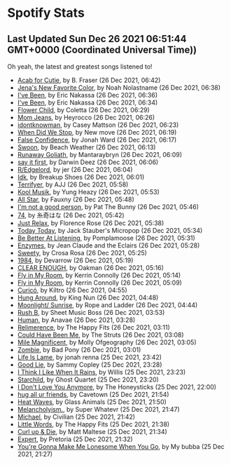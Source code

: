 
# Spotify Stats
## Last Updated Sun Dec 26 2021 06:51:44 GMT+0000 (Coordinated Universal Time))

Oh yeah, the latest and greatest songs listened to!

- [Acab for Cutie](https://www.last.fm/music/B.+Fraser/_/Acab+for+Cutie), by B. Fraser (26 Dec 2021, 06:42)
- [Jena's New Favorite Color](https://www.last.fm/music/Noah+Nolastname/_/Jena%27s+New+Favorite+Color), by Noah Nolastname (26 Dec 2021, 06:38)
- [I've Been](https://www.last.fm/music/Eric+Nakassa/_/I%27ve+Been), by Eric Nakassa (26 Dec 2021, 06:36)
- [I've Been](https://www.last.fm/music/Eric+Nakassa/_/I%27ve+Been), by Eric Nakassa (26 Dec 2021, 06:34)
- [Flower Child](https://www.last.fm/music/Coletta/_/Flower+Child), by Coletta (26 Dec 2021, 06:29)
- [Mom Jeans](https://www.last.fm/music/Heyrocco/_/Mom+Jeans), by Heyrocco (26 Dec 2021, 06:26)
- [idontknowman](https://www.last.fm/music/Casey+Mattson/_/idontknowman), by Casey Mattson (26 Dec 2021, 06:23)
- [When Did We Stop](https://www.last.fm/music/New+move/_/When+Did+We+Stop), by New move (26 Dec 2021, 06:19)
- [False Confidence](https://www.last.fm/music/Jonah+Ward/_/False+Confidence), by Jonah Ward (26 Dec 2021, 06:17)
- [Swoon](https://www.last.fm/music/Beach+Weather/_/Swoon), by Beach Weather (26 Dec 2021, 06:13)
- [Runaway Goliath](https://www.last.fm/music/Mantaraybryn/_/Runaway+Goliath), by Mantaraybryn (26 Dec 2021, 06:09)
- [say it first](https://www.last.fm/music/Darwin+Deez/_/say+it+first), by Darwin Deez (26 Dec 2021, 06:06)
- [R/Edgelord](https://www.last.fm/music/jer/_/R%2FEdgelord), by jer (26 Dec 2021, 06:04)
- [Idk](https://www.last.fm/music/Breakup+Shoes/_/Idk), by Breakup Shoes (26 Dec 2021, 06:01)
- [Terrifyer](https://www.last.fm/music/AJJ/_/Terrifyer), by AJJ (26 Dec 2021, 05:58)
- [Kool Musik](https://www.last.fm/music/Yung+Heazy/_/Kool+Musik), by Yung Heazy (26 Dec 2021, 05:53)
- [All Star](https://www.last.fm/music/Fauxny/_/All+Star), by Fauxny (26 Dec 2021, 05:48)
- [I'm not a good person](https://www.last.fm/music/Pat+The+Bunny/_/I%27m+not+a+good+person), by Pat The Bunny (26 Dec 2021, 05:46)
- [74](https://www.last.fm/music/%E7%B3%B8%E5%A5%87%E3%81%AF%E3%81%AA/_/74), by 糸奇はな (26 Dec 2021, 05:42)
- [Just Relax](https://www.last.fm/music/Florence+Rose/_/Just+Relax), by Florence Rose (26 Dec 2021, 05:38)
- [Today Today](https://www.last.fm/music/Jack+Stauber%27s+Micropop/_/Today+Today), by Jack Stauber's Micropop (26 Dec 2021, 05:34)
- [Be Better At Listening](https://www.last.fm/music/Pomplamoose/_/Be+Better+At+Listening), by Pomplamoose (26 Dec 2021, 05:31)
- [Enzymes](https://www.last.fm/music/Jean+Claude+and+the+Eclairs/_/Enzymes), by Jean Claude and the Eclairs (26 Dec 2021, 05:28)
- [Sweety](https://www.last.fm/music/Crosa+Rosa/_/Sweety), by Crosa Rosa (26 Dec 2021, 05:25)
- [1984](https://www.last.fm/music/Devarrow/_/1984), by Devarrow (26 Dec 2021, 05:19)
- [CLEAR ENOUGH](https://www.last.fm/music/Oakman/_/CLEAR+ENOUGH), by Oakman (26 Dec 2021, 05:16)
- [Fly in My Room](https://www.last.fm/music/Kerrin+Connolly/_/Fly+in+My+Room), by Kerrin Connolly (26 Dec 2021, 05:14)
- [Fly in My Room](https://www.last.fm/music/Kerrin+Connolly/_/Fly+in+My+Room), by Kerrin Connolly (26 Dec 2021, 05:09)
- [Curicó](https://www.last.fm/music/Kiltro/_/Curic%C3%B3), by Kiltro (26 Dec 2021, 04:55)
- [Hung Around](https://www.last.fm/music/King+Nun/_/Hung+Around), by King Nun (26 Dec 2021, 04:48)
- [Moonlight/ Sunrise](https://www.last.fm/music/Rope+and+Ladder/_/Moonlight%2F+Sunrise), by Rope and Ladder (26 Dec 2021, 04:44)
- [Rush B](https://www.last.fm/music/Sheet+Music+Boss/_/Rush+B), by Sheet Music Boss (26 Dec 2021, 03:53)
- [Human](https://www.last.fm/music/Anavae/_/Human), by Anavae (26 Dec 2021, 03:28)
- [Relimerence](https://www.last.fm/music/The+Happy+Fits/_/Relimerence), by The Happy Fits (26 Dec 2021, 03:11)
- [Could Have Been Me](https://www.last.fm/music/The+Struts/_/Could+Have+Been+Me), by The Struts (26 Dec 2021, 03:08)
- [Mile Magnificent](https://www.last.fm/music/Molly+Ofgeography/_/Mile+Magnificent), by Molly Ofgeography (26 Dec 2021, 03:05)
- [Zombie](https://www.last.fm/music/Bad+Pony/_/Zombie), by Bad Pony (26 Dec 2021, 03:01)
- [Life Is Lame](https://www.last.fm/music/jonah+renna/_/Life+Is+Lame), by jonah renna (25 Dec 2021, 23:42)
- [Good Lie](https://www.last.fm/music/Sammy+Copley/_/Good+Lie), by Sammy Copley (25 Dec 2021, 23:28)
- [I Think I Like When It Rains](https://www.last.fm/music/Willis/_/I+Think+I+Like+When+It+Rains), by Willis (25 Dec 2021, 23:23)
- [Starchild](https://www.last.fm/music/Ghost+Quartet/_/Starchild), by Ghost Quartet (25 Dec 2021, 23:20)
- [I Don't Love You Anymore](https://www.last.fm/music/The+Honeysticks/_/I+Don%27t+Love+You+Anymore), by The Honeysticks (25 Dec 2021, 22:00)
- [hug all ur friends](https://www.last.fm/music/Cavetown/_/hug+all+ur+friends), by Cavetown (25 Dec 2021, 21:54)
- [Heat Waves](https://www.last.fm/music/Glass+Animals/_/Heat+Waves), by Glass Animals (25 Dec 2021, 21:50)
- [Melancholyism.](https://www.last.fm/music/Super+Whatevr/_/Melancholyism.), by Super Whatevr (25 Dec 2021, 21:47)
- [Michael](https://www.last.fm/music/Civilian/_/Michael), by Civilian (25 Dec 2021, 21:42)
- [Little Words](https://www.last.fm/music/The+Happy+Fits/_/Little+Words), by The Happy Fits (25 Dec 2021, 21:38)
- [Curl up & Die](https://www.last.fm/music/Matt+Maltese/_/Curl+up+&+Die), by Matt Maltese (25 Dec 2021, 21:34)
- [Expert](https://www.last.fm/music/Pretoria/_/Expert), by Pretoria (25 Dec 2021, 21:32)
- [You're Gonna Make Me Lonesome When You Go](https://www.last.fm/music/My+bubba/_/You%27re+Gonna+Make+Me+Lonesome+When+You+Go), by My bubba (25 Dec 2021, 21:27)
